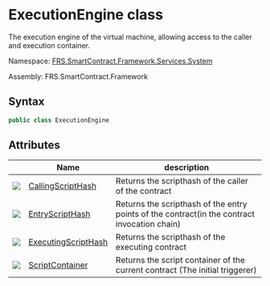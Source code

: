 # ExecutionEngine class

The execution engine of the virtual machine, allowing access to the caller and execution container.

Namespace: [FRS.SmartContract.Framework.Services.System](../System.md)

Assembly: FRS.SmartContract.Framework

## Syntax

```c#
public class ExecutionEngine
```

## Attributes

| | Name | description |
| ---------------------------------------- | ---------------------------------------- | -------------------------- |
| ![](https://i-msdn.sec.s-msft.com/dynimg/IC74937.jpeg) | [CallingScriptHash](ExecutionEngine/CallingScriptHash.md) | Returns the scripthash of the caller of the contract           |
| ![](https://i-msdn.sec.s-msft.com/dynimg/IC74937.jpeg) | [EntryScriptHash](ExecutionEngine/EntryScriptHash.md) | Returns the scripthash of the entry points of the contract(in the contract invocation chain) |
| ![](https://i-msdn.sec.s-msft.com/dynimg/IC74937.jpeg) | [ExecutingScriptHash](ExecutionEngine/ExecutingScriptHash.md) | Returns the scripthash of the executing contract             |
| ![](https://i-msdn.sec.s-msft.com/dynimg/IC74937.jpeg) | [ScriptContainer](ExecutionEngine/ScriptContainer.md) | Returns the script container of the current contract (The initial triggerer)      |